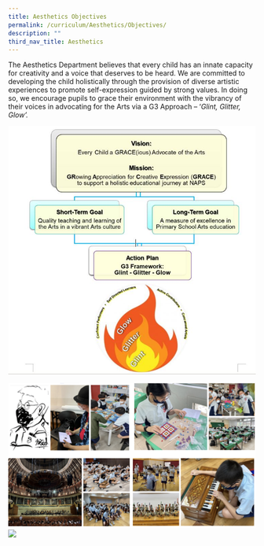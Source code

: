 ```yaml
---
title: Aesthetics Objectives
permalink: /curriculum/Aesthetics/Objectives/
description: ""
third_nav_title: Aesthetics
---
```

The Aesthetics Department believes that every child has an innate capacity for creativity and a voice that deserves to be heard. We are committed to developing the child holistically through the provision of diverse artistic experiences to promote self-expression guided by strong values. In doing so, we encourage pupils to grace their environment with the vibrancy of their voices in advocating for the Arts via a G3 Approach – ‘_Glint, Glitter, Glow’._

![](/images/Aesthetic_Vission.jpg)

![](/images/aest.png)
![](/images/aest2.png)